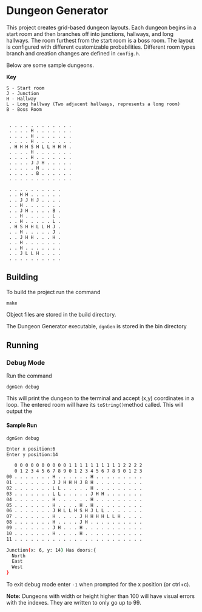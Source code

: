 # Dungeon Generator

This project creates grid-based dungeon layouts. Each dungeon begins in a start room and then branches off into junctions, hallways, and long hallways. The room furthest from the start room is a boss room. The layout is configured with different customizable probabilities. Different room types branch and creation changes are defined in `config.h`. 

Below are some sample dungeons.

**Key**
```
S - Start room
J - Junction
H - Hallway
L - Long hallway (Two adjacent hallways, represents a long room)
B - Boss Room


 . . . . . . . . . . . . 
 . . . . H . . . . . . . 
 . . . . H . . . . . . . 
 . . . . H . . . . . . . 
 . H H H S H L L H H H . 
 . . . . H . . . . . . .
 . . . . H . . . . . . .
 . . . . J J H . . . . .
 . . . . . H . . . . . .
 . . . . . B . . . . . .
 . . . . . . . . . . . .

 . . . . . . . . . .
 . . H H . . . . . .
 . . J J H J . . . .
 . . H . . . . . . .
 . . J H . . . . B .
 . . H . . . . . L .
 . . H . . . . . L .
 . H S H H L L H J .
 . . H . . . . . J .
 . . J H H . . . H . 
 . . H . . . . . . .
 . . H . . . . . . .
 . . J L L H . . . .
 . . . . . . . . . .

```
## Building

To build the project run the command

```make```

Object files are stored in the build directory.

The Dungeon Generator executable, `dgnGen` is stored in the bin directory

## Running


### Debug Mode

Run the command

`dgnGen debug`

This will print the dungeon to the terminal and accept (x,y) coordinates in a loop. The entered room will have its `toString()`method called. This will output the 


#### Sample Run

```dgnGen debug```

```bash
Enter x position:6
Enter y position:14

   0 0 0 0 0 0 0 0 0 0 1 1 1 1 1 1 1 1 1 1 2 2 2 2
   0 1 2 3 4 5 6 7 8 9 0 1 2 3 4 5 6 7 8 9 0 1 2 3
00 . . . . . . . H . . . . . . H . . . . . . . . .
01 . . . . . . . J J H H H J B H . . . . . . . . .
02 . . . . . . . L L . . . . . H . . . . . . . . .
03 . . . . . . . L L . . . . . J H H . . . . . . .
04 . . . . . . . H . . . . . . H . . . . . . . . .
05 . . . . . . . H . . . . H . H . . . . . . . . .
06 . . . . . . . J H L L H S H J L L . . . . . . .
07 . . . . . . . H . . . . J H H H H L L H . . . .
08 . . . . . . . H . . . . J H . . . . . . . . . .
09 . . . . . . . J H . . . H . . . . . . . . . . .
10 . . . . . . . H . . . . H . . . . . . . . . . .
11 . . . . . . . . . . . . . . . . . . . . . . . .

Junction(x: 6, y: 14) Has doors:{
  North
  East
  West
}
```

To exit debug mode enter `-1` when prompted for the x position (or ctrl+c).

**Note:** Dungeons with width or height higher than 100 will have visual errors with the indexes. They are written to only go up to 99. 